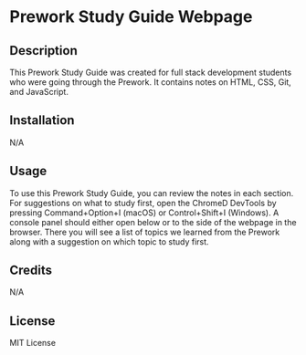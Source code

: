 # Prework Study Guide Webpage

## Description

This Prework Study Guide was created for full stack development students who were going through the Prework. It contains notes on HTML, CSS, Git, and JavaScript.

## Installation

N/A

## Usage

To use this Prework Study Guide, you can review the notes in each section. For suggestions on what to study first, open the ChromeD DevTools by pressing Command+Option+I (macOS) or Control+Shift+I (Windows). A console panel should either open below or to the side of the webpage in the browser. There you will see a list of topics we learned from the Prework along with a suggestion on which topic to study first.

## Credits

N/A

## License

MIT License